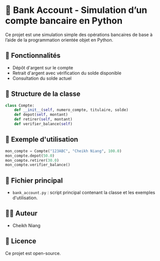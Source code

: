 # 🏦 Bank Account - Simulation d’un compte bancaire en Python

Ce projet est une simulation simple des opérations bancaires de base à l’aide de la programmation orientée objet en Python.

## 🚀 Fonctionnalités

- Dépôt d'argent sur le compte
- Retrait d'argent avec vérification du solde disponible
- Consultation du solde actuel

## 📌 Structure de la classe

```python
class Compte:
    def __init__(self, numero_compte, titulaire, solde)
    def depot(self, montant)
    def retirer(self, montant)
    def verifier_balance(self)
```

## 🔧 Exemple d'utilisation

```python
mon_compte = Compte("123ABC", "Cheikh Niang", 100.0)
mon_compte.depot(50.0)
mon_compte.retirer(30.0)
mon_compte.verifier_balance()
```

## 📁 Fichier principal

- `bank_account.py` : script principal contenant la classe et les exemples d'utilisation.

## 👨‍💻 Auteur

- Cheikh Niang

## 📜 Licence

Ce projet est open-source.
